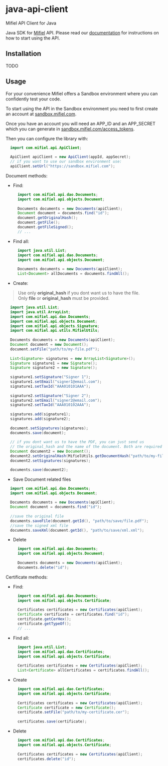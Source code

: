 # java-api-client
Mifiel API Client for Java

Java SDK for [Mifiel](https://www.mifiel.com) API.
Please read our [documentation](http://docs.mifiel.com/) for instructions on how to start using the API.

## Installation
TODO

## Usage

For your convenience Mifiel offers a Sandbox environment where you can confidently test your code.

To start using the API in the Sandbox environment you need to first create an account at [sandbox.mifiel.com](https://sandbox.mifiel.com).

Once you have an account you will need an APP_ID and an APP_SECRET which you can generate in [sandbox.mifiel.com/access_tokens](https://sandbox.mifiel.com/access_tokens).

Then you can configure the library with:

```java
  import com.mifiel.api.ApiClient;
  
  ApiClient apiClient = new ApiClient(appId, appSecret);
  // if you want to use our sandbox environment use:
  apiClient.setUrl("https://sandbox.mifiel.com");
```

Document methods:

- Find:

  ```java
    import com.mifiel.api.dao.Documents;
    import com.mifiel.api.objects.Document;
    
    Documents documents = new Documents(apiClient);
    Document document = documents.find("id");
    document.getOriginalHash();
    document.getFile();
    document.getFileSigned();
    // ...
  ```

- Find all:

  ```java
    import java.util.List;
    import com.mifiel.api.dao.Documents;
    import com.mifiel.api.objects.Document;
    
    Documents documents = new Documents(apiClient);
    List<Document> allDocuments = documents.findAll();
  ```

- Create:

> Use only **original_hash** if you dont want us to have the file.<br>
> Only **file** or **original_hash** must be provided.

  ```java
  	import java.util.List;
    import java.util.ArrayList;
    import com.mifiel.api.dao.Documents;
    import com.mifiel.api.objects.Document;
    import com.mifiel.api.objects.Signature;
    import com.mifiel.api.utils.MifielUtils;
    
    Documents documents = new Documents(apiClient);
    Document document = new Document();
    document.setFile("path/to/my-file.pdf");
    
    List<Signature> signatures = new ArrayList<Signature>();
    Signature signature1 = new Signature();
    Signature signature2 = new Signature();
    
    signature1.setSignature("Signer 1");
    signature1.setEmail("signer1@email.com");
    signature1.setTaxId("AAA010101AAA");
    
    signature2.setSignature("Signer 2");
    signature2.setEmail("signer2@email.com");
    signature2.setTaxId("AAA010102AAA");
    
    signatures.add(signature1);
    signatures.add(signature2);
    
    document.setSignatures(signatures);
    documents.save(document);
    
    // if you dont want us to have the PDF, you can just send us 
    // the original_hash and the name of the document. Both are required
    Document document2 = new Document();
    document2.setOriginalHash(MifielUtils.getDocumentHash("path/to/my-file.pdf"));
    document2.setSignatures(signatures);

    documents.save(document2);
  ```

- Save Document related files

```java
  import com.mifiel.api.dao.Documents;
  import com.mifiel.api.objects.Document;
  
  Documents documents = new Documents(apiClient);
  Document document = documents.find("id");
  
  //save the original file
  documents.saveFile(document.getId(), "path/to/save/file.pdf");
  //save the signed xml file
  documents.saveXml(document.getId(), "path/to/save/xml.xml");
```

- Delete

  ```java
    import com.mifiel.api.dao.Documents;
    import com.mifiel.api.objects.Document;
    
    Documents documents = new Documents(apiClient);
    documents.delete("id");
  ```

Certificate methods:

- Find:

  ```java
    import com.mifiel.api.dao.Documents;
    import com.mifiel.api.objects.Certificate;
    
    Certificates certificates = new Certificates(apiClient);
    Certificate certificate = certificates.find("id");
    certificate.getCerHex();
    certificate.getTypeOf();
    // ...
  ```

- Find all:

  ```java
  	import java.util.List;
    import com.mifiel.api.dao.Certificates;
    import com.mifiel.api.objects.Certificate;
    
    Certificates certificates = new Certificates(apiClient);
    List<Certificate> allCertificates = certificates.findAll();
  ```

- Create
  
  ```java
    import com.mifiel.api.dao.Certificates;
    import com.mifiel.api.objects.Certificate;
    
    Certificates certificates = new Certificates(apiClient);
    Certificate certificate = new Certificate();
    certificate.setFile("path/to/my-certificate.cer");
    
    certificates.save(certificate);
  ```

- Delete

  ```java
    import com.mifiel.api.dao.Certificates;
    import com.mifiel.api.objects.Certificate;
    
    Certificates certificates = new Certificates(apiClient);
    certificates.delete("id");
  ```
